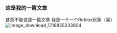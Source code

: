 ### 这是我的一篇文章
甚至不能说是一篇文章
我是一个一个Roblox玩家（喜）
![image_download_1718855233604](https://github.com/wangbaimo/wangbaimo.github.io/assets/125666114/bd2c2970-1b20-4191-b688-7058bc3fed2c)
